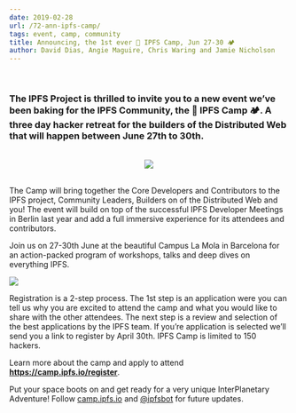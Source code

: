 ```yaml
---
date: 2019-02-28
url: /72-ann-ipfs-camp/
tags: event, camp, community
title: Announcing, the 1st ever 🌌 IPFS Camp, Jun 27-30 🏕
author: David Dias, Angie Maguire, Chris Waring and Jamie Nicholson
---
```


<br/>

### The IPFS Project is thrilled to invite you to a new event we’ve been baking for the IPFS Community, the **🌌 IPFS Camp 🏕**. A three day hacker retreat for the builders of the Distributed Web that will happen between June 27th to 30th.

<br/>

<div align="center">
  <a href="https://camp.ipfs.io">
    <img src="https://ipfs.io/ipfs/Qmd11gtyigpCjo4MfzXuj9MKuMF3Dj1EZEvbNRZeQE1jd4/"></img>
  </a>
</div>

<br/>

The Camp will bring together the Core Developers and Contributors to the IPFS project, Community Leaders, Builders on of the Distributed Web and you! The event will build on top of the successful IPFS Developer Meetings in Berlin last year and add a full immersive experience for its attendees and contributors.

Join us on 27-30th June at the beautiful Campus La Mola in Barcelona for an action-packed program of workshops, talks and deep dives on everything IPFS.

![](https://ipfs.io/ipfs/QmUiucP3oRVnqvuM6hnrF9D5H6tRSeVhyWk6ggkhf4ebEH)

Registration is a 2-step process. The 1st step is an application were you can tell us why you are excited to attend the camp and what you would like to share with the other attendees. The next step is a review and selection of the best applications by the IPFS team. If you’re application is selected we’ll send you a link to register by April 30th. IPFS Camp is limited to 150 hackers.

Learn more about the camp and apply to attend **https://camp.ipfs.io/register**.

Put your space boots on and get ready for a very unique InterPlanetary Adventure! Follow [camp.ipfs.io](https://camp.ipfs.io) and [@ipfsbot](https://twitter.com/ipfsbot) for future updates.
